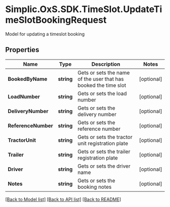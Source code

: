 # Simplic.OxS.SDK.TimeSlot.UpdateTimeSlotBookingRequest
Model for updating a timeslot booking

## Properties

Name | Type | Description | Notes
------------ | ------------- | ------------- | -------------
**BookedByName** | **string** | Gets or sets the name of the user that has booked the time slot | [optional] 
**LoadNumber** | **string** | Gets or sets the load number | [optional] 
**DeliveryNumber** | **string** | Gets or sets the delivery number | [optional] 
**ReferenceNumber** | **string** | Gets or sets the reference number | [optional] 
**TractorUnit** | **string** | Gets or sets the tractor unit registration plate | [optional] 
**Trailer** | **string** | Gets or sets the trailer registration plate | [optional] 
**Driver** | **string** | Gets or sets the driver name | [optional] 
**Notes** | **string** | Gets or sets the booking notes | [optional] 

[[Back to Model list]](../README.md#documentation-for-models) [[Back to API list]](../README.md#documentation-for-api-endpoints) [[Back to README]](../README.md)

